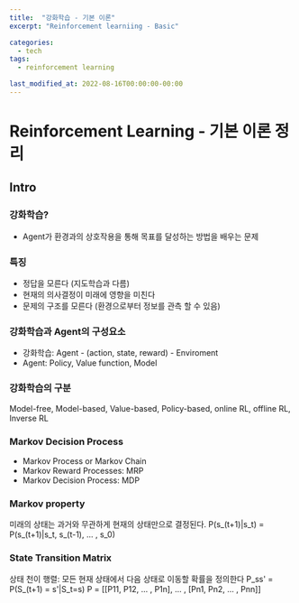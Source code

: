 ```yaml
---
title:  "강화학습 - 기본 이론"
excerpt: "Reinforcement learniing - Basic"

categories:
  - tech
tags:
  - reinforcement learning

last_modified_at: 2022-08-16T00:00:00-00:00
---
```


# Reinforcement Learning - 기본 이론 정리

## Intro
### 강화학습?
* Agent가 환경과의 상호작용을 통해 목표를 달성하는 방법을 배우는 문제

### 특징
* 정답을 모른다 (지도학습과 다름)
* 현재의 의사결정이 미래에 영향을 미친다
* 문제의 구조를 모른다 (환경으로부터 정보를 관측 할 수 있음)

### 강화학습과 Agent의 구성요소
* 강화학습: Agent - (action, state, reward) - Enviroment
* Agent: Policy, Value function, Model

### 강화학습의 구분
Model-free, Model-based, Value-based, Policy-based, online RL, offline RL, Inverse RL

### Markov Decision Process
* Markov Process or Markov Chain
* Markov Reward Processes: MRP
* Markov Decision Process: MDP

### Markov property
미래의 상태는 과거와 무관하게 현재의 상태만으로 결정된다.
P(s_(t+1)|s_t) = P(s_(t+1)|s_t, s_(t-1), ... , s_0)

### State Transition Matrix
상태 천이 행렬: 모든 현재 상태에서 다음 상태로 이동할 확률을 정의한다
P_ss' = P(S_(t+1) = s'|S_t=s)
P = [[P11, P12, ... , P1n],
    ... ,
    [Pn1, Pn2, ... , Pnn]]



